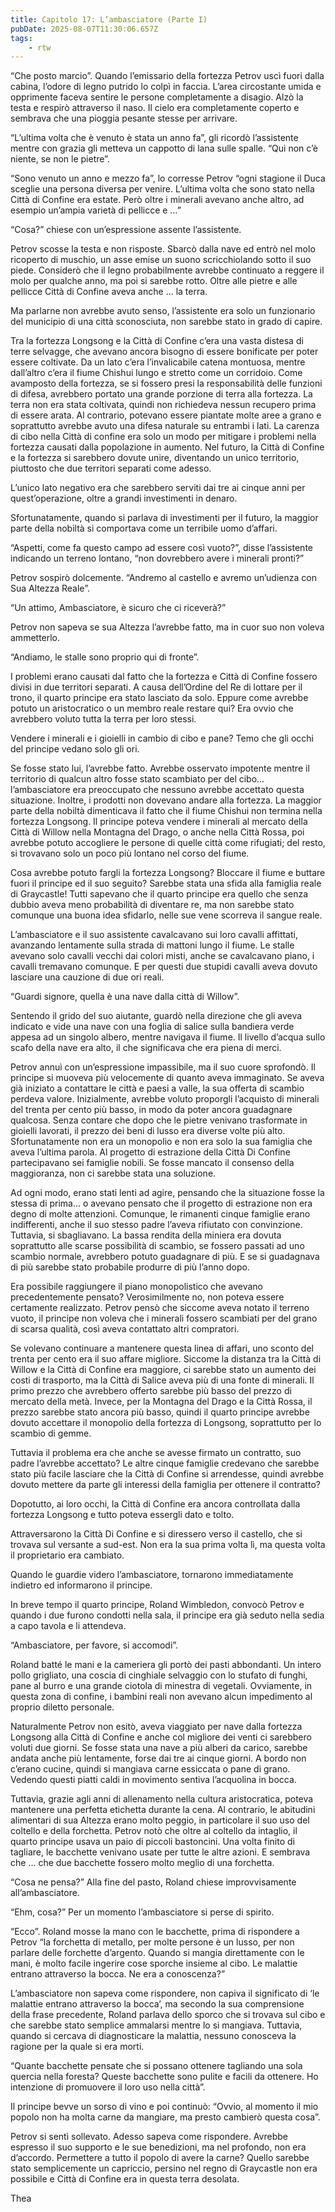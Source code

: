 ```yaml
---
title: Capitolo 17: L’ambasciatore (Parte I)
pubDate: 2025-08-07T11:30:06.657Z
tags:
    - rtw
---
```



“Che posto marcio”. Quando l’emissario della fortezza Petrov uscì fuori dalla cabina, l’odore di legno putrido lo colpì in faccia. L’area circostante umida e opprimente faceva sentire le persone completamente a disagio. Alzò la testa e respirò attraverso il naso. Il cielo era completamente coperto e sembrava che una pioggia pesante stesse per arrivare.


“L’ultima volta che è venuto è stata un anno fa”, gli ricordò l’assistente mentre con grazia gli metteva un cappotto di lana sulle spalle. “Qui non c’è niente, se non le pietre”.


“Sono venuto un anno e mezzo fa”, lo corresse Petrov “ogni stagione il Duca sceglie una persona diversa per venire. L’ultima volta che sono stato nella Città di Confine era estate. Però oltre i minerali avevano anche altro, ad esempio un’ampia varietà di pellicce e …”


“Cosa?” chiese con un’espressione assente l’assistente.


Petrov scosse la testa e non risposte. Sbarcò dalla nave ed entrò nel molo ricoperto di muschio, un asse emise un suono scricchiolando sotto il suo piede. Considerò che il legno probabilmente avrebbe continuato a reggere il molo per qualche anno, ma poi si sarebbe rotto. Oltre alle pietre e alle pellicce Città di Confine aveva anche … la terra.


Ma parlarne non avrebbe avuto senso, l’assistente era solo un funzionario del municipio di una città sconosciuta, non sarebbe stato in grado di capire.


Tra la fortezza Longsong e la Città di Confine c’era una vasta distesa di terre selvagge, che avevano ancora bisogno di essere bonificate per poter essere coltivate. Da un lato c’era l’invalicabile catena montuosa, mentre dall’altro c’era il fiume Chishui lungo e stretto come un corridoio. Come avamposto della fortezza, se si fossero presi la responsabilità delle funzioni di difesa, avrebbero portato una grande porzione di terra alla fortezza. La terra non era stata coltivata, quindi non richiedeva nessun recupero prima di essere arata. Al contrario, potevano essere piantate molte aree a grano e soprattutto avrebbe avuto una difesa naturale su entrambi i lati. La carenza di cibo nella Città di confine era solo un modo per mitigare i problemi nella fortezza causati dalla popolazione in aumento. Nel futuro, la Città di Confine e la fortezza si sarebbero dovute unire, diventando un unico territorio, piuttosto che due territori separati come adesso.


L’unico lato negativo era che sarebbero serviti dai tre ai cinque anni per quest’operazione, oltre a grandi investimenti in denaro.


Sfortunatamente, quando si parlava di investimenti per il futuro, la maggior parte della nobiltà si comportava come un terribile uomo d’affari.


“Aspetti, come fa questo campo ad essere così vuoto?”, disse l’assistente indicando un terreno lontano, “non dovrebbero avere i minerali pronti?”


Petrov sospirò dolcemente. “Andremo al castello e avremo un’udienza con Sua Altezza Reale”.


“Un attimo, Ambasciatore, è sicuro che ci riceverà?”


Petrov non sapeva se sua Altezza l’avrebbe fatto, ma in cuor suo non voleva ammetterlo.


“Andiamo, le stalle sono proprio qui di fronte”.


I problemi erano causati dal fatto che la fortezza e Città di Confine fossero divisi in due territori separati. A causa dell’Ordine del Re di lottare per il trono, il quarto principe era stato lasciato da solo. Eppure come avrebbe potuto un aristocratico o un membro reale restare qui? Era ovvio che avrebbero voluto tutta la terra per loro stessi.


Vendere i minerali e i gioielli in cambio di cibo e pane? Temo che gli occhi del principe vedano solo gli ori.


Se fosse stato lui, l’avrebbe fatto. Avrebbe osservato impotente mentre il territorio di qualcun altro fosse stato scambiato per del cibo… l’ambasciatore era preoccupato che nessuno avrebbe accettato questa situazione. Inoltre, i prodotti non dovevano andare alla fortezza. La maggior parte della nobiltà dimenticava il fatto che il fiume Chishui non termina nella fortezza Longsong. Il principe poteva vendere i minerali al mercato della Città di Willow nella Montagna del Drago, o anche nella Città Rossa, poi avrebbe potuto accogliere le persone di quelle città come rifugiati; del resto, si trovavano solo un poco più lontano nel corso del fiume.


Cosa avrebbe potuto fargli la fortezza Longsong? Bloccare il fiume e buttare fuori il principe ed il suo seguito? Sarebbe stata una sfida alla famiglia reale di Graycastle! Tutti sapevano che il quarto principe era quello che senza dubbio aveva meno probabilità di diventare re, ma non sarebbe stato comunque una buona idea sfidarlo, nelle sue vene scorreva il sangue reale.


L’ambasciatore e il suo assistente cavalcavano sui loro cavalli affittati, avanzando lentamente sulla strada di mattoni lungo il fiume. Le stalle avevano solo cavalli vecchi dai colori misti, anche se cavalcavano piano, i cavalli tremavano comunque. E per questi due stupidi cavalli aveva dovuto lasciare una cauzione di due ori reali.


“Guardi signore, quella è una nave dalla città di Willow”.


Sentendo il grido del suo aiutante, guardò nella direzione che gli aveva indicato e vide una nave con una foglia di salice sulla bandiera verde appesa ad un singolo albero, mentre navigava il fiume. Il livello d’acqua sullo scafo della nave era alto, il che significava che era piena di merci.


Petrov annuì con un’espressione impassibile, ma il suo cuore sprofondò. Il principe si muoveva più velocemente di quanto aveva immaginato. Se aveva già iniziato a contattare le città e paesi a valle, la sua offerta di scambio perdeva valore. Inizialmente, avrebbe voluto proporgli l’acquisto di minerali del trenta per cento più basso, in modo da poter ancora guadagnare qualcosa. Senza contare che dopo che le pietre venivano trasformate in gioielli lavorati, il prezzo dei beni di lusso era diverse volte più alto. Sfortunatamente non era un monopolio e non era solo la sua famiglia che aveva l’ultima parola. Al progetto di estrazione della Città Di Confine partecipavano sei famiglie nobili. Se fosse mancato il consenso della maggioranza, non ci sarebbe stata una soluzione.


Ad ogni modo, erano stati lenti ad agire, pensando che la situazione fosse la stessa di prima… o avevano pensato che il progetto di estrazione non era degno di molte attenzioni. Comunque, le rimanenti cinque famiglie erano indifferenti, anche il suo stesso padre l’aveva rifiutato con convinzione. Tuttavia, si sbagliavano. La bassa rendita della miniera era dovuta soprattutto alle scarse possibilità di scambio, se fossero passati ad uno scambio normale, avrebbero potuto guadagnare di più. E se si guadagnava di più sarebbe stato probabile produrre di più l’anno dopo.


Era possibile raggiungere il piano monopolistico che avevano precedentemente pensato? Verosimilmente no, non poteva essere certamente realizzato. Petrov pensò che siccome aveva notato il terreno vuoto, il principe non voleva che i minerali fossero scambiati per del grano di scarsa qualità, così aveva contattato altri compratori.


Se volevano continuare a mantenere questa linea di affari, uno sconto del trenta per cento era il suo affare migliore. Siccome la distanza tra la Città di Willow e la Città di Confine era maggiore, ci sarebbe stato un aumento dei costi di trasporto, ma la Città di Salice aveva più di una fonte di minerali. Il primo prezzo che avrebbero offerto sarebbe più basso del prezzo di mercato della metà. Invece, per la Montagna del Drago e la Città Rossa, il prezzo sarebbe stato ancora più basso, quindi il quarto principe avrebbe dovuto accettare il monopolio della fortezza di Longsong, soprattutto per lo scambio di gemme.


Tuttavia il problema era che anche se avesse firmato un contratto, suo padre l’avrebbe accettato? Le altre cinque famiglie credevano che sarebbe stato più facile lasciare che la Città di Confine si arrendesse, quindi avrebbe dovuto mettere da parte gli interessi della famiglia per ottenere il contratto?


Dopotutto, ai loro occhi, la Città di Confine era ancora controllata dalla fortezza Longsong e tutto poteva essergli dato e tolto.


Attraversarono la Città Di Confine e si diressero verso il castello, che si trovava sul versante a sud-est. Non era la sua prima volta lì, ma questa volta il proprietario era cambiato.


Quando le guardie videro l’ambasciatore, tornarono immediatamente indietro ed informarono il principe.


In breve tempo il quarto principe, Roland Wimbledon, convocò Petrov e quando i due furono condotti nella sala, il principe era già seduto nella sedia a capo tavola e li attendeva.


“Ambasciatore, per favore, si accomodi”.


Roland batté le mani e la cameriera gli portò dei pasti abbondanti. Un intero pollo grigliato, una coscia di cinghiale selvaggio con lo stufato di funghi, pane al burro e una grande ciotola di minestra di vegetali. Ovviamente, in questa zona di confine, i bambini reali non avevano alcun impedimento al proprio diletto personale.


Naturalmente Petrov non esitò, aveva viaggiato per nave dalla fortezza Longsong alla Città di Confine e anche col migliore dei venti ci sarebbero voluti due giorni. Se fosse stata una nave a più alberi da carico, sarebbe andata anche più lentamente, forse dai tre ai cinque giorni. A bordo non c’erano cucine, quindi si mangiava carne essiccata o pane di grano. Vedendo questi piatti caldi in movimento sentiva l’acquolina in bocca.


Tuttavia, grazie agli anni di allenamento nella cultura aristocratica, poteva mantenere una perfetta etichetta durante la cena. Al contrario, le abitudini alimentari di sua Altezza erano molto peggio, in particolare il suo uso del coltello e della forchetta. Petrov notò che oltre al coltello da intaglio, il quarto principe usava un paio di piccoli bastoncini. Una volta finito di tagliare, le bacchette venivano usate per tutte le altre azioni. E sembrava che … che due bacchette fossero molto meglio di una forchetta.


“Cosa ne pensa?” Alla fine del pasto, Roland chiese improvvisamente all’ambasciatore.


“Ehm, cosa?” Per un momento l’ambasciatore si perse di spirito.


“Ecco”. Roland mosse la mano con le bacchette, prima di rispondere a Petrov “la forchetta di metallo, per molte persone è un lusso, per non parlare delle forchette d’argento. Quando si mangia direttamente con le mani, è molto facile ingerire cose sporche insieme al cibo. Le malattie entrano attraverso la bocca. Ne era a conoscenza?”


L’ambasciatore non sapeva come rispondere, non capiva il significato di ‘le malattie entrano attraverso la bocca’, ma secondo la sua comprensione della frase precedente, Roland parlava dello sporco che si trovava sul cibo e che sarebbe stato semplice ammalarsi mentre lo si mangiava. Tuttavia, quando si cercava di diagnosticare la malattia, nessuno conosceva la ragione per la quale si era morti.


“Quante bacchette pensate che si possano ottenere tagliando una sola quercia nella foresta? Queste bacchette sono pulite e facili da ottenere. Ho intenzione di promuovere il loro uso nella città”.


Il principe bevve un sorso di vino e poi continuò: “Ovvio, al momento il mio popolo non ha molta carne da mangiare, ma presto cambierò questa cosa”.


Petrov si sentì sollevato. Adesso sapeva come rispondere. Avrebbe espresso il suo supporto e le sue benedizioni, ma nel profondo, non era d’accordo. Permettere a tutto il popolo di avere la carne? Quello sarebbe stato semplicemente un capriccio, persino nel regno di Graycastle non era possibile e Città di Confine era in questa terra desolata.






Thea
                                




                                



